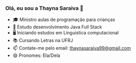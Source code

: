 ### Olá, eu sou a Thayna Saraiva 👋

- 🎓 Ministro aulas de programação para crianças
- 🚀 Estudo desenvolvimento Java Full Stack
- 🖥️ Iniciando estudos em Linguistica computacional
- 📚 Cursando Letras na UFRJ
- 📫 Contate-me pelo email: thaynasaraiva99@gmail.com
- 😄 Pronomes: Ela/Dela

